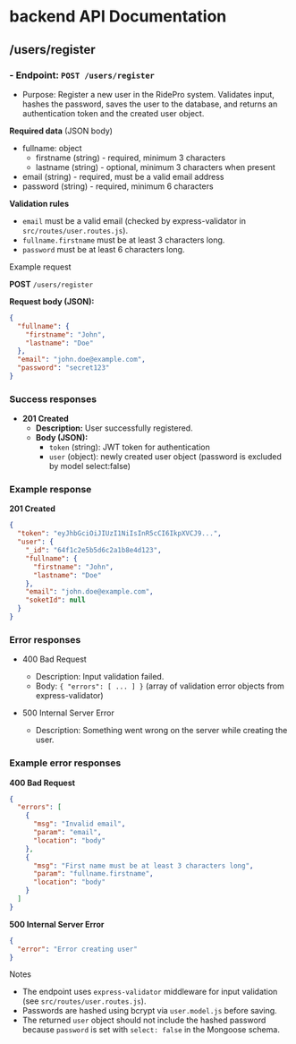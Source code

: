 # backend API Documentation

## /users/register

### - Endpoint: `POST /users/register`
- Purpose: Register a new user in the RidePro system. Validates input, hashes the password, saves the user to the database, and returns an authentication token and the created user object.

**Required data** (JSON body)

- fullname: object
  - firstname (string) - required, minimum 3 characters
  - lastname (string) - optional, minimum 3 characters when present
- email (string) - required, must be a valid email address
- password (string) - required, minimum 6 characters

**Validation rules**

- `email` must be a valid email (checked by express-validator in `src/routes/user.routes.js`).
- `fullname.firstname` must be at least 3 characters long.
- `password` must be at least 6 characters long.

Example request

**POST** `/users/register`

**Request body (JSON):**
```json
{
  "fullname": {
    "firstname": "John",
    "lastname": "Doe"
  },
  "email": "john.doe@example.com",
  "password": "secret123"
}
```

### Success responses

- **201 Created**
  - **Description:** User successfully registered.
  - **Body (JSON):**
    - `token` (string): JWT token for authentication
    - `user` (object): newly created user object (password is excluded by model select:false)

### Example response

**201 Created**
```json
{
  "token": "eyJhbGciOiJIUzI1NiIsInR5cCI6IkpXVCJ9...",
  "user": {
    "_id": "64f1c2e5b5d6c2a1b8e4d123",
    "fullname": {
      "firstname": "John",
      "lastname": "Doe"
    },
    "email": "john.doe@example.com",
    "soketId": null
  }
}
```

### Error responses


- 400 Bad Request

  - Description: Input validation failed.
  - Body: `{ "errors": [ ... ] }` (array of validation error objects from express-validator)

- 500 Internal Server Error
  - Description: Something went wrong on the server while creating the user.

### Example error responses

**400 Bad Request**
```json
{
  "errors": [
    {
      "msg": "Invalid email",
      "param": "email",
      "location": "body"
    },
    {
      "msg": "First name must be at least 3 characters long",
      "param": "fullname.firstname",
      "location": "body"
    }
  ]
}
```

**500 Internal Server Error**
```json
{
  "error": "Error creating user"
}
```

Notes

- The endpoint uses `express-validator` middleware for input validation (see `src/routes/user.routes.js`).
- Passwords are hashed using bcrypt via `user.model.js` before saving.
- The returned `user` object should not include the hashed password because `password` is set with `select: false` in the Mongoose schema.
